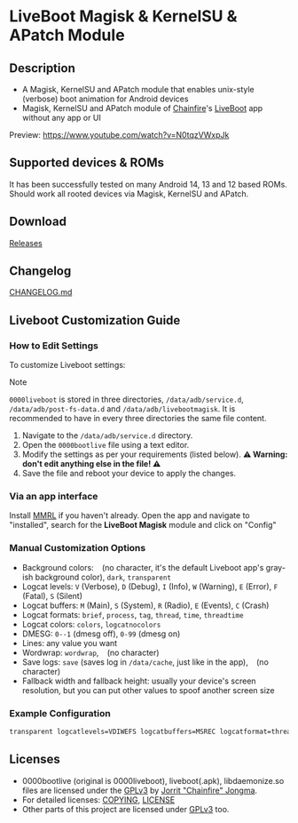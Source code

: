 # LiveBoot Magisk & KernelSU & APatch Module

## Description

- A Magisk, KernelSU and APatch module that enables unix-style (verbose) boot animation for Android devices
- Magisk, KernelSU and APatch module of [Chainfire](https://github.com/Chainfire)'s [LiveBoot](https://github.com/Chainfire/liveboot) app without any app or UI

Preview: https://www.youtube.com/watch?v=N0tqzVWxpJk

## Supported devices & ROMs

It has been successfully tested on many Android 14, 13 and 12 based ROMs. Should work all rooted devices via Magisk, KernelSU and APatch.

## Download

[Releases](https://github.com/symbuzzer/livebootmodule/releases)

## Changelog

[CHANGELOG.md](https://github.com/symbuzzer/livebootmodule/blob/main/CHANGELOG.md)

## Liveboot Customization Guide

### How to Edit Settings

To customize Liveboot settings:

> [!NOTE]
> `0000liveboot` is stored in three directories, `/data/adb/service.d`, `/data/adb/post-fs-data.d` and `/data/adb/livebootmagisk`. It is recommended to have in every three directories the same file content.

1. Navigate to the `/data/adb/service.d` directory.
2. Open the `0000bootlive` file using a text editor.
3. Modify the settings as per your requirements (listed below). **⚠️ Warning: don't edit anything else in the file! ⚠️**
4. Save the file and reboot your device to apply the changes.

### Via an app interface

Install [MMRL](htpps://github.com/DerGoogler/MMRL/releases) if you haven't already. Open the app and navigate to "installed", search for the **LiveBoot Magisk** module and click on "Config"

### Manual Customization Options

- Background colors: ` ` (no character, it's the default Liveboot app's gray-ish background color), `dark`, `transparent`
- Logcat levels: `V` (Verbose), `D` (Debug), `I` (Info), `W` (Warning), `E` (Error), `F` (Fatal), `S` (Silent)
- Logcat buffers: `M` (Main), `S` (System), `R` (Radio), `E` (Events), `C` (Crash)
- Logcat formats: `brief`, `process`, `tag`, `thread`, `time`, `threadtime`
- Logcat colors: `colors`, `logcatnocolors`
- DMESG: `0--1` (dmesg off), `0-99` (dmesg on)
- Lines: any value you want
- Wordwrap: `wordwrap`, ` ` (no character)
- Save logs: `save` (saves log in `/data/cache`, just like in the app), ` ` (no character)
- Fallback width and fallback height: usually your device's screen resolution, but you can put other values to spoof another screen size

### Example Configuration

```bash
transparent logcatlevels=VDIWEFS logcatbuffers=MSREC logcatformat=threadtime colors dmesg=0-99 lines=80 wordwrap save fallbackwidth=1080 fallbackheight=2340
```

## Licenses

- 0000bootlive (original is 0000liveboot), liveboot(.apk), libdaemonize.so files are licensed under the [GPLv3](https://github.com/Chainfire/liveboot/blob/master/LICENSE) by [Jorrit "Chainfire" Jongma](https://github.com/Chainfire).
- For detailed licenses: [COPYING](https://github.com/Chainfire/liveboot/blob/master/COPYING), [LICENSE](https://github.com/Chainfire/liveboot/blob/master/LICENSE)
- Other parts of this project are licensed under [GPLv3](https://github.com/symbuzzer/livebootmagisk/blob/main/LICENSE) too.
